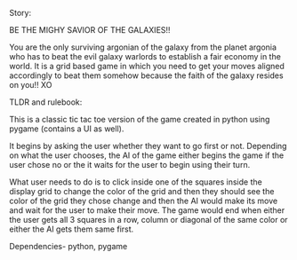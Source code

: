 Story:

BE THE MIGHY SAVIOR OF THE GALAXIES!!

You are the only surviving argonian of the galaxy from the planet argonia who has to beat the evil galaxy warlords to establish a fair economy in the world.
It is a grid based game in which you need to get your moves aligned accordingly to beat them somehow because the faith of the galaxy resides on you!! XO

TLDR and rulebook:

This is a classic tic tac toe version of the game created in python using pygame (contains a UI as well).

It begins by asking the user whether they want to go first or not. Depending on what the user chooses, the AI of the game either begins the game if the user chose no or the it waits for the user to begin using their turn.

What user needs to do is to click inside one of the squares inside the display grid to change the color of the grid and then they should see the color of the grid they chose change and then the AI would make its move and wait for the user to make their move. The game would end when either the user gets all 3 squares in a row, column or diagonal of the same color or either the AI gets them same first.


Dependencies-
python, pygame